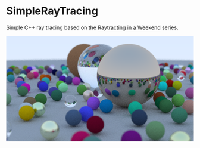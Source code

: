 # SimpleRayTracing

Simple C++ ray tracing based on the [Raytracting in a Weekend](https://github.com/RayTracing/raytracing.github.io/) series.

![Visual Lox Editor](https://github.com/XDargu/SimpleRayTracing/blob/main/resources/spheres.png)